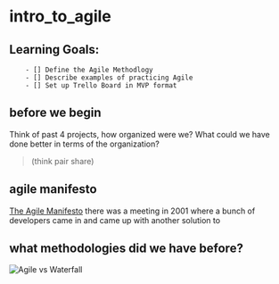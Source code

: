 # intro_to_agile


## Learning Goals: 
        - [] Define the Agile Methodlogy
        - [] Describe examples of practicing Agile
        - [] Set up Trello Board in MVP format 
        
## before we begin 

Think of past 4 projects, how organized were we? What could we have done better in terms of the organization? 
> (think pair share)

        
## agile manifesto
[The Agile Manifesto](https://agilemanifesto.org/)
there was a meeting in 2001 where a bunch of developers came in and came up with another solution to 


## what methodologies did we have before? 
![Agile vs Waterfall](https://www.seguetech.com/wp-content/uploads/2013/07/segue-blog-waterfall-vs-agile-which-is-right-development-methodology-for-your-project.png)
